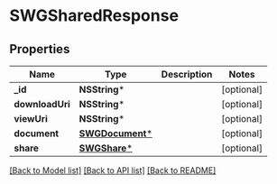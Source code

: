# SWGSharedResponse

## Properties
Name | Type | Description | Notes
------------ | ------------- | ------------- | -------------
**_id** | **NSString*** |  | [optional] 
**downloadUri** | **NSString*** |  | [optional] 
**viewUri** | **NSString*** |  | [optional] 
**document** | [**SWGDocument***](SWGDocument.md) |  | [optional] 
**share** | [**SWGShare***](SWGShare.md) |  | [optional] 

[[Back to Model list]](../README.md#documentation-for-models) [[Back to API list]](../README.md#documentation-for-api-endpoints) [[Back to README]](../README.md)


